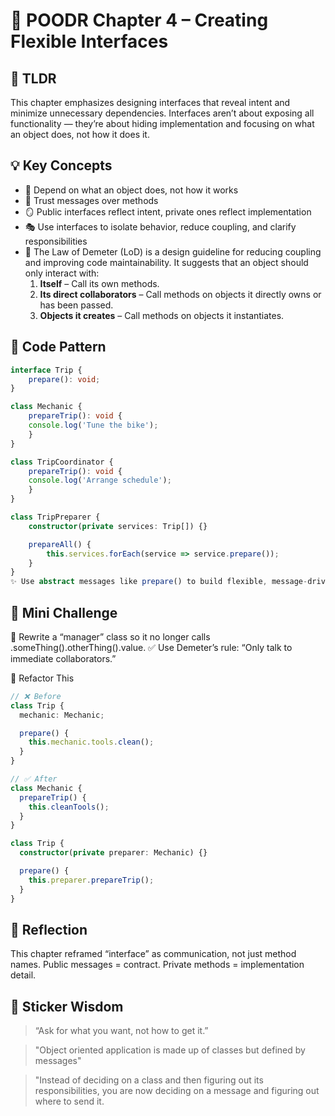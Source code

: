 # 📘 POODR Chapter 4 – Creating Flexible Interfaces

## 🧠 TLDR

This chapter emphasizes designing interfaces that reveal intent and minimize unnecessary dependencies. Interfaces aren’t about exposing all functionality — they’re about hiding implementation and focusing on what an object does, not how it does it.

## 💡 Key Concepts

- 🤝 Depend on what an object does, not how it works
- 💬 Trust messages over methods
- 🪞 Public interfaces reflect intent, private ones reflect implementation
- 🎭 Use interfaces to isolate behavior, reduce coupling, and clarify responsibilities
- 🙈 The Law of Demeter (LoD) is a design guideline for reducing coupling and improving code maintainability. It suggests that an object should only interact with:
  1. **Itself** – Call its own methods.
  2. **Its direct collaborators** – Call methods on objects it directly owns or has been passed.
  3. **Objects it creates** – Call methods on objects it instantiates.

## 🧪 Code Pattern

```typescript
interface Trip {
    prepare(): void;
}

class Mechanic {
    prepareTrip(): void {
    console.log('Tune the bike');
    }
}

class TripCoordinator {
    prepareTrip(): void {
    console.log('Arrange schedule');
    }
}

class TripPreparer {
    constructor(private services: Trip[]) {}

    prepareAll() {
        this.services.forEach(service => service.prepare());
    }
}
✨ Use abstract messages like prepare() to build flexible, message-driven design.
```

## 🧪 Mini Challenge

🎯 Rewrite a “manager” class so it no longer calls .someThing().otherThing().value.
✅ Use Demeter’s rule: “Only talk to immediate collaborators.”

🔁 Refactor This

```typescript
// ❌ Before
class Trip {
  mechanic: Mechanic;

  prepare() {
    this.mechanic.tools.clean();
  }
}

// ✅ After
class Mechanic {
  prepareTrip() {
    this.cleanTools();
  }
}

class Trip {
  constructor(private preparer: Mechanic) {}

  prepare() {
    this.preparer.prepareTrip();
  }
}
```

## 🤔 Reflection

This chapter reframed “interface” as communication, not just method names. Public messages = contract. Private methods = implementation detail.

## 🔖 Sticker Wisdom

> “Ask for what you want, not how to get it.”

> "Object oriented application is made up of classes but defined by messages"

> "Instead of deciding on a class and then figuring out its responsibilities, you are now deciding on a message and figuring out where to send it.

